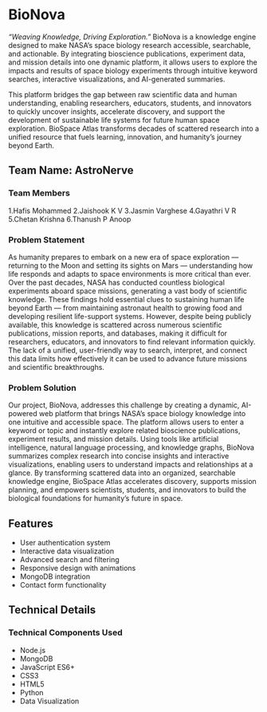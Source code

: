 # BioNova
_“Weaving Knowledge, Driving Exploration.”_
BioNova is a knowledge engine designed to make NASA’s space biology research accessible, searchable, and actionable. By integrating bioscience publications, experiment data, and mission details into one dynamic platform, it allows users to explore the impacts and results of space biology experiments through intuitive keyword searches, interactive visualizations, and AI-generated summaries.

This platform bridges the gap between raw scientific data and human understanding, enabling researchers, educators, students, and innovators to quickly uncover insights, accelerate discovery, and support the development of sustainable life systems for future human space exploration. BioSpace Atlas transforms decades of scattered research into a unified resource that fuels learning, innovation, and humanity’s journey beyond Earth.

## Team Name: AstroNerve
### Team Members
1.Hafis Mohammed 
2.Jaishook K V
3.Jasmin Varghese
4.Gayathri V R
5.Chetan Krishna
6.Thanush P Anoop

### Problem Statement
As humanity prepares to embark on a new era of space exploration — returning to the Moon and setting its sights on Mars — understanding how life responds and adapts to space environments is more critical than ever. Over the past decades, NASA has conducted countless biological experiments aboard space missions, generating a vast body of scientific knowledge. These findings hold essential clues to sustaining human life beyond Earth — from maintaining astronaut health to growing food and developing resilient life-support systems.
However, despite being publicly available, this knowledge is scattered across numerous scientific publications, mission reports, and databases, making it difficult for researchers, educators, and innovators to find relevant information quickly. The lack of a unified, user-friendly way to search, interpret, and connect this data limits how effectively it can be used to advance future missions and scientific breakthroughs.

### Problem Solution
Our project, BioNova, addresses this challenge by creating a dynamic, AI-powered web platform that brings NASA’s space biology knowledge into one intuitive and accessible space. The platform allows users to enter a keyword or topic and instantly explore related bioscience publications, experiment results, and mission details. Using tools like artificial intelligence, natural language processing, and knowledge graphs, BioNova summarizes complex research into concise insights and interactive visualizations, enabling users to understand impacts and relationships at a glance.
By transforming scattered data into an organized, searchable knowledge engine, BioSpace Atlas accelerates discovery, supports mission planning, and empowers scientists, students, and innovators to build the biological foundations for humanity’s future in space.


## Features
- User authentication system
- Interactive data visualization
- Advanced search and filtering
- Responsive design with animations
- MongoDB integration
- Contact form functionality

## Technical Details
### Technical Components Used
- Node.js
- MongoDB
- JavaScript ES6+
- CSS3
- HTML5
- Python
- Data Visualization
